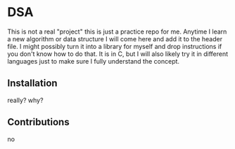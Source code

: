# DSA
This is not a real "project" this is just a practice repo for me. Anytime I learn
a new algorithm or data structure I will come here and add it to the header file.
I might possibly turn it into a library for myself and drop instructions if
you don't know how to do that. It is in C, but I will also likely try it in
different languages just to make sure I fully understand the concept.

## Installation
really? why?

## Contributions
no
